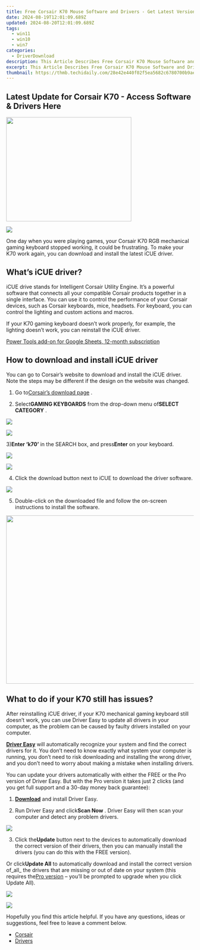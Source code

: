 ```yaml
---
title: Free Corsair K70 Mouse Software and Drivers - Get Latest Version!
date: 2024-08-19T12:01:09.689Z
updated: 2024-08-20T12:01:09.689Z
tags:
  - win11
  - win10
  - win7
categories:
  - DriverDownload
description: This Article Describes Free Corsair K70 Mouse Software and Drivers - Get Latest Version!
excerpt: This Article Describes Free Corsair K70 Mouse Software and Drivers - Get Latest Version!
thumbnail: https://thmb.techidaily.com/28e42e440f02f5ea5682c6780700b9aec886bd9aca849f4db3b0e7bc708ddb0e.jpg
---
```


## Latest Update for Corsair K70 - Access Software & Drivers Here

<!-- affiliate ads begin -->
<a href="https://laganoo.pxf.io/c/5597632/1657397/16446" target="_top" id="1657397"><img src="//a.impactradius-go.com/display-ad/16446-1657397" border="0" alt="" width="336" height="280"/></a><img height="0" width="0" src="https://imp.pxf.io/i/5597632/1657397/16446" style="position:absolute;visibility:hidden;" border="0" />
<!-- affiliate ads end -->
![](https://images.drivereasy.com/wp-content/uploads/2019/04/image-99.png)

 One day when you were playing games, your Corsair K70 RGB mechanical gaming keyboard stopped working, it could be frustrating. To make your K70 work again, you can download and install the latest iCUE driver.  

## What’s iCUE driver?  

 iCUE drive stands for Intelligent Corsair Utility Engine. It’s a powerful software that connects all your compatible Corsair products together in a single interface. You can use it to control the performance of your Corsair devices, such as Corsair keyboards, mice, headsets. For keyboard, you can control the lighting and custom actions and macros.  

 If your K70 gaming keyboard doesn’t work properly, for example, the lighting doesn’t work, you can reinstall the iCUE driver.  

<!-- affiliate ads begin -->
<a href="https://secure.2checkout.com/order/checkout.php?PRODS=4721564&QTY=1&AFFILIATE=108875&CART=1">Power Tools add-on for Google Sheets, 12-month subscription</a>
<!-- affiliate ads end -->
## How to download and install iCUE driver  

 You can go to Corsair’s website to download and install the iCUE driver. Note the steps may be different if the design on the website was changed.  

 1) Go to[Corsair’s download page](https://www.corsair.com/us/en/downloads) .

 2) Select**GAMING KEYBOARDS** from the drop-down menu of**SELECT CATEGORY** .

<!-- affiliate ads begin -->
<a href="https://shop.copernic.com/order/checkout.php?PRODS=41033095&QTY=1&AFFILIATE=108875&CART=1"><img src="https://secure.2checkout.com/images/merchant/8d30aa96e72440759f74bd2306c1fa3d/Copernic-2023-Affiliate-728x90-Advanced-3YR.png" border="0"></a>
<!-- affiliate ads end -->
![](https://images.drivereasy.com/wp-content/uploads/2019/04/image-81.png)

 3)**Enter ‘k70’** in the SEARCH box, and press**Enter** on your keyboard.

<!-- affiliate ads begin -->
<a href="https://store.nero.com/order/checkout.php?PRODS=42296985&QTY=1&AFFILIATE=108875&CART=1"><img src="https://secure.avangate.com/images/merchant/9cea886b9f44a3c2df1163730ab64994/products/copy_nero_burning_rom_cart.png" border="0">
</a>
<!-- affiliate ads end -->
![](https://images.drivereasy.com/wp-content/uploads/2019/04/image-82.png)

 4) Click the download button next to iCUE to download the driver software.

![](https://images.drivereasy.com/wp-content/uploads/2019/04/image-83.png)

 5) Double-click on the downloaded file and follow the on-screen instructions to install the software.  

<!-- affiliate ads begin -->
<a href="https://ukaidot.sjv.io/c/5597632/1793234/19578" target="_top" id="1793234"><img src="//a.impactradius-go.com/display-ad/19578-1793234" border="0" alt="" width="678" height="452"/></a><img height="0" width="0" src="https://imp.pxf.io/i/5597632/1793234/19578" style="position:absolute;visibility:hidden;" border="0" />
<!-- affiliate ads end -->
## What to do if your K70 still has issues?  

 After reinstalling iCUE driver, if your K70 mechanical gaming keyboard still doesn’t work, you can use Driver Easy to update all drivers in your computer, as the problem can be caused by faulty drivers installed on your computer.  

[**Driver Easy**](https://tools.techidaily.com/drivereasy/download/) will automatically recognize your system and find the correct drivers for it. You don’t need to know exactly what system your computer is running, you don’t need to risk downloading and installing the wrong driver, and you don’t need to worry about making a mistake when installing drivers.

 You can update your drivers automatically with either the FREE or the Pro version of Driver Easy. But with the Pro version it takes just 2 clicks (and you get full support and a 30-day money back guarantee):

 1) **[Download](https://tools.techidaily.com/drivereasy/download/)** [](https://tools.techidaily.com/drivereasy/download/) and install Driver Easy.

 2) Run Driver Easy and click**Scan Now** . Driver Easy will then scan your computer and detect any problem drivers.

![](https://images.drivereasy.com/wp-content/uploads/2019/04/image-84.png)

 3) Click the**Update** button next to the devices to automatically download the correct version of their drivers, then you can manually install the drivers (you can do this with the FREE version).

 Or click**Update All** to automatically download and install the correct version of_all_ the drivers that are missing or out of date on your system (this requires the[Pro version](https://tools.techidaily.com/drivereasy/download/) – you’ll be prompted to upgrade when you click Update All).

<!-- affiliate ads begin -->
<a href="https://secure.2checkout.com/order/checkout.php?PRODS=4615471&QTY=1&AFFILIATE=108875&CART=1"><img src="https://images.wondershare.com/affiliate-image/affiliate_banners_en/max_782x90.png" border="0"></a>
<!-- affiliate ads end -->
![](https://images.drivereasy.com/wp-content/uploads/2019/04/image-91.png)

 Hopefully you find this article helpful. If you have any questions, ideas or suggestions, feel free to leave a comment below.

* [Corsair](https://tools.techidaily.com/drivereasy/download/)
* [Drivers](https://tools.techidaily.com/drivereasy/download/)

<ins class="adsbygoogle"
     style="display:block"
     data-ad-format="autorelaxed"
     data-ad-client="ca-pub-7571918770474297"
     data-ad-slot="1223367746"></ins>



<ins class="adsbygoogle"
     style="display:block"
     data-ad-client="ca-pub-7571918770474297"
     data-ad-slot="8358498916"
     data-ad-format="auto"
     data-full-width-responsive="true"></ins>


